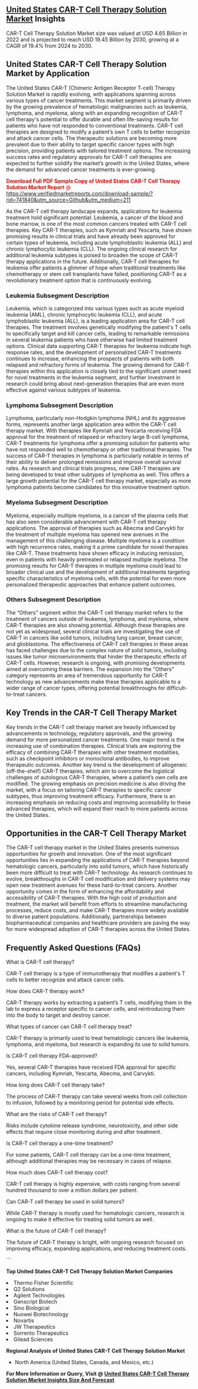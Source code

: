 <h2><a href="https://www.verifiedmarketreports.com/download-sample/?rid=741840&amp;utm_source=Github&amp;utm_medium=211" target="_blank">United States CAR-T Cell Therapy Solution Market</a> Insights</h2><p>CAR-T Cell Therapy Solution Market size was valued at USD 4.65 Billion in 2022 and is projected to reach USD 19.45 Billion by 2030, growing at a CAGR of 19.4% from 2024 to 2030.</p><p><h2>United States CAR-T Cell Therapy Solution Market by Application</h2><p>The United States CAR-T (Chimeric Antigen Receptor T-cell) Therapy Solution Market is rapidly evolving, with applications spanning across various types of cancer treatments. This market segment is primarily driven by the growing prevalence of hematologic malignancies such as leukemia, lymphoma, and myeloma, along with an expanding recognition of CAR-T cell therapy's potential to offer durable and often life-saving results for patients who have not responded to conventional treatments. CAR-T cell therapies are designed to modify a patient’s own T cells to better recognize and attack cancer cells. The therapeutic solutions are becoming more prevalent due to their ability to target specific cancer types with high precision, providing patients with tailored treatment options. The increasing success rates and regulatory approvals for CAR-T cell therapies are expected to further solidify the market’s growth in the United States, where the demand for advanced cancer treatments is ever-growing.</p><p><p><span class=""><span style="color: #ff0000;"><strong>Download Full PDF Sample Copy of United States CAR-T Cell Therapy Solution Market Report</strong> @ </span><a href="https://www.verifiedmarketreports.com/download-sample/?rid=741840&amp;utm_source=Github&amp;utm_medium=211" target="_blank">https://www.verifiedmarketreports.com/download-sample/?rid=741840&amp;utm_source=Github&amp;utm_medium=211</a></span></p></p><p>As the CAR-T cell therapy landscape expands, applications for leukemia treatment hold significant potential. Leukemia, a cancer of the blood and bone marrow, is one of the most common cancers treated with CAR-T cell therapies. Key CAR-T therapies, such as Kymriah and Yescarta, have shown promising results in clinical trials and have already been approved for certain types of leukemia, including acute lymphoblastic leukemia (ALL) and chronic lymphocytic leukemia (CLL). The ongoing clinical research for additional leukemia subtypes is poised to broaden the scope of CAR-T therapy applications in the future. Additionally, CAR-T cell therapies for leukemia offer patients a glimmer of hope when traditional treatments like chemotherapy or stem cell transplants have failed, positioning CAR-T as a revolutionary treatment option that is continuously evolving.</p><h3>Leukemia Subsegment Description</h3><p>Leukemia, which is categorized into various types such as acute myeloid leukemia (AML), chronic lymphocytic leukemia (CLL), and acute lymphoblastic leukemia (ALL), is a leading application area for CAR-T cell therapies. The treatment involves genetically modifying the patient's T cells to specifically target and kill cancer cells, leading to remarkable remissions in several leukemia patients who have otherwise had limited treatment options. Clinical data supporting CAR-T therapies for leukemia indicate high response rates, and the development of personalized CAR-T treatments continues to increase, enhancing the prospects of patients with both relapsed and refractory forms of leukemia. The growing demand for CAR-T therapies within this application is closely tied to the significant unmet need for novel treatments in the leukemia segment, and further investment in research could bring about next-generation therapies that are even more effective against various subtypes of leukemia.</p><h3>Lymphoma Subsegment Description</h3><p>Lymphoma, particularly non-Hodgkin lymphoma (NHL) and its aggressive forms, represents another large application area within the CAR-T cell therapy market. With therapies like Kymriah and Yescarta receiving FDA approval for the treatment of relapsed or refractory large B-cell lymphoma, CAR-T treatments for lymphoma offer a promising solution for patients who have not responded well to chemotherapy or other traditional therapies. The success of CAR-T therapies in lymphoma is particularly notable in terms of their ability to deliver prolonged remissions and improve overall survival rates. As research and clinical trials progress, new CAR-T therapies are being developed to treat other subtypes of lymphoma as well. This offers a large growth potential for the CAR-T cell therapy market, especially as more lymphoma patients become candidates for this innovative treatment option.</p><h3>Myeloma Subsegment Description</h3><p>Myeloma, especially multiple myeloma, is a cancer of the plasma cells that has also seen considerable advancement with CAR-T cell therapy applications. The approval of therapies such as Abecma and Carvykti for the treatment of multiple myeloma has opened new avenues in the management of this challenging disease. Multiple myeloma is a condition with high recurrence rates, making it a prime candidate for novel therapies like CAR-T. These treatments have shown efficacy in inducing remission, even in patients with heavily pretreated or relapsed multiple myeloma. The promising results for CAR-T therapies in multiple myeloma could lead to broader clinical use and the development of additional treatments targeting specific characteristics of myeloma cells, with the potential for even more personalized therapeutic approaches that enhance patient outcomes.</p><h3>Others Subsegment Description</h3><p>The “Others” segment within the CAR-T cell therapy market refers to the treatment of cancers outside of leukemia, lymphoma, and myeloma, where CAR-T therapies are also showing potential. Although these therapies are not yet as widespread, several clinical trials are investigating the use of CAR-T in cancers like solid tumors, including lung cancer, breast cancer, and glioblastoma. The effectiveness of CAR-T cell therapies in these areas has faced challenges due to the complex nature of solid tumors, including issues like tumor microenvironments that hinder the therapeutic effects of CAR-T cells. However, research is ongoing, with promising developments aimed at overcoming these barriers. The expansion into the "Others" category represents an area of tremendous opportunity for CAR-T technology as new advancements make these therapies applicable to a wider range of cancer types, offering potential breakthroughs for difficult-to-treat cancers.</p><h2>Key Trends in the CAR-T Cell Therapy Market</h2><p>Key trends in the CAR-T cell therapy market are heavily influenced by advancements in technology, regulatory approvals, and the growing demand for more personalized cancer treatments. One major trend is the increasing use of combination therapies. Clinical trials are exploring the efficacy of combining CAR-T therapies with other treatment modalities, such as checkpoint inhibitors or monoclonal antibodies, to improve therapeutic outcomes. Another key trend is the development of allogeneic (off-the-shelf) CAR-T therapies, which aim to overcome the logistical challenges of autologous CAR-T therapies, where a patient’s own cells are modified. The growing emphasis on precision medicine is also driving the market, with a focus on tailoring CAR-T therapies to specific cancer subtypes, thus improving treatment efficacy. Furthermore, there is an increasing emphasis on reducing costs and improving accessibility to these advanced therapies, which will expand their reach to more patients across the United States.</p><h2>Opportunities in the CAR-T Cell Therapy Market</h2><p>The CAR-T cell therapy market in the United States presents numerous opportunities for growth and innovation. One of the most significant opportunities lies in expanding the applications of CAR-T therapies beyond hematologic cancers, particularly into solid tumors, which have historically been more difficult to treat with CAR-T technology. As research continues to evolve, breakthroughs in CAR-T cell modification and delivery systems may open new treatment avenues for these hard-to-treat cancers. Another opportunity comes in the form of enhancing the affordability and accessibility of CAR-T therapies. With the high cost of production and treatment, the market will benefit from efforts to streamline manufacturing processes, reduce costs, and make CAR-T therapies more widely available to diverse patient populations. Additionally, partnerships between biopharmaceutical companies and healthcare providers are paving the way for more widespread adoption of CAR-T therapies across the United States.</p><h2>Frequently Asked Questions (FAQs)</h2><p>What is CAR-T cell therapy?</p><p>CAR-T cell therapy is a type of immunotherapy that modifies a patient's T cells to better recognize and attack cancer cells.</p><p>How does CAR-T therapy work?</p><p>CAR-T therapy works by extracting a patient’s T cells, modifying them in the lab to express a receptor specific to cancer cells, and reintroducing them into the body to target and destroy cancer.</p><p>What types of cancer can CAR-T cell therapy treat?</p><p>CAR-T therapy is primarily used to treat hematologic cancers like leukemia, lymphoma, and myeloma, but research is expanding its use to solid tumors.</p><p>Is CAR-T cell therapy FDA-approved?</p><p>Yes, several CAR-T therapies have received FDA approval for specific cancers, including Kymriah, Yescarta, Abecma, and Carvykti.</p><p>How long does CAR-T cell therapy take?</p><p>The process of CAR-T therapy can take several weeks from cell collection to infusion, followed by a monitoring period for potential side effects.</p><p>What are the risks of CAR-T cell therapy?</p><p>Risks include cytokine release syndrome, neurotoxicity, and other side effects that require close monitoring during and after treatment.</p><p>Is CAR-T cell therapy a one-time treatment?</p><p>For some patients, CAR-T cell therapy can be a one-time treatment, although additional therapies may be necessary in cases of relapse.</p><p>How much does CAR-T cell therapy cost?</p><p>CAR-T cell therapy is highly expensive, with costs ranging from several hundred thousand to over a million dollars per patient.</p><p>Can CAR-T cell therapy be used in solid tumors?</p><p>While CAR-T therapy is mostly used for hematologic cancers, research is ongoing to make it effective for treating solid tumors as well.</p><p>What is the future of CAR-T cell therapy?</p><p>The future of CAR-T therapy is bright, with ongoing research focused on improving efficacy, expanding applications, and reducing treatment costs.</p>```</p><p><strong>Top United States CAR-T Cell Therapy Solution Market Companies</strong></p><div data-test-id=""><p><li>Thermo Fisher Scientific</li><li> Q2 Solutions</li><li> Agilent Technologies</li><li> Genscript Biotech</li><li> Sino Biological</li><li> Nuowei Biotechnology</li><li> Novartis</li><li> JW Therapeutics</li><li> Sorrento Therapeutics</li><li> Gilead Sciences</li></p><div><strong>Regional Analysis of&nbsp;United States CAR-T Cell Therapy Solution Market</strong></div><ul><li dir="ltr"><p dir="ltr">North America&nbsp;(United States, Canada, and Mexico, etc.)</p></li></ul><p><strong>For More Information or Query, Visit @&nbsp;</strong><strong><a href="https://www.verifiedmarketreports.com/product/car-t-cell-therapy-solution-market/?utm_source=Github&amp;utm_medium=211" target="_blank">United States CAR-T Cell Therapy Solution Market Insights Size And Forecast</a></strong></p></div>
